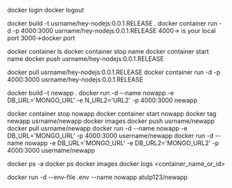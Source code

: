 <!-- for login acceess -->

docker login
docker logout

<!--docker cmd  -->

docker build -t usrname/hey-nodejs:0.0.1.RELEASE .
docker container run -d -p 4000:3000 usrname/hey-nodejs:0.0.1.RELEASE
4000-> is your local port
3000->docker port

docker container ls
docker container stop name
docker container start name
docker push usrname/hey-nodejs:0.0.1.RELEASE

<!-- pull request -->

docker pull usrname/hey-nodejs:0.0.1.RELEASE
docker container run -d -p 4000:3000 usrname/hey-nodejs:0.0.1.RELEASE

<!--docker env create build  -->

docker build -t newapp .
docker run -d --name nowapp -e DB_URL='MONGO_URL' -e N_URL2='URL2' -p 4000:3000 newapp

docker container stop nowapp
docker container start nowapp
docker tag newapp usrname/newapp
docker images
docker push usrname/newapp
docker pull usrname/newapp
docker run -d --name nowapp -e DB_URL='MONGO_URL' -p 4000:3000 username/newapp
docker run -d --name nowapp -e DB_URL='MONGO_URL' -e DB_URL2='MONGO_URL2' -p 4000:3000 username/newapp

<!-- see contaners and images -->

docker ps -a
docker ps
docker images
docker logs <container_name_or_id>

<!-- when your image have already have .env file -->

docker run -d --env-file .env --name nowapp atulp123/newapp
